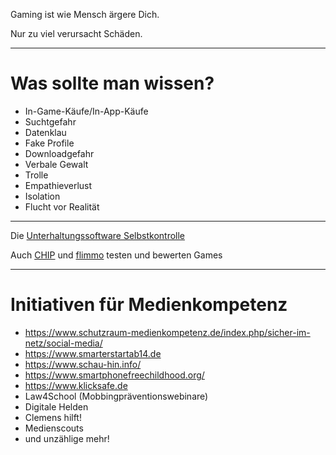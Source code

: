 <!-- .slide: class="center" -->

Gaming ist wie Mensch ärgere Dich.

Nur zu viel verursacht Schäden.

---

# Was sollte man wissen?

- In-Game-Käufe/In-App-Käufe
- Suchtgefahr
- Datenklau
- Fake Profile
- Downloadgefahr
- Verbale Gewalt 
- Trolle
- Empathieverlust
- Isolation
- Flucht vor Realität

---

<!-- .slide: class="center" -->

Die [Unterhaltungssoftware Selbstkontrolle](https://usk.de/)

Auch [CHIP](https://chip.de) und [flimmo](https://www.flimmo.de) testen und bewerten Games

---

# Initiativen für Medienkompetenz

- https://www.schutzraum-medienkompetenz.de/index.php/sicher-im-netz/social-media/
- https://www.smarterstartab14.de
- https://www.schau-hin.info/
- https://www.smartphonefreechildhood.org/
- https://www.klicksafe.de
- Law4School (Mobbingpräventionswebinare)
- Digitale Helden
- Clemens hilft!
- Medienscouts
- und unzählige mehr!